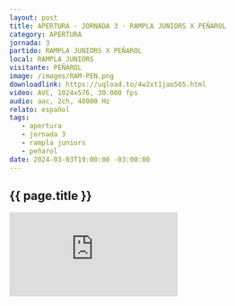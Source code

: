 ```yaml
---
layout: post
title: APERTURA · JORNADA 3 · RAMPLA JUNIORS X PEÑAROL
category: APERTURA
jornada: 3
partido: RAMPLA JUNIORS X PEÑAROL
local: RAMPLA JUNIORS
visitante: PEÑAROL
image: /images/RAM-PEN.png
downloadlink: https://uqload.to/4w2xt1jao565.html
video: AVC, 1024x576, 30.000 fps
audio: aac, 2ch, 48000 Hz
relato: español
tags:
   - apertura
   - jornada 3
   - rampla juniors
   - peñarol
date: 2024-03-03T19:00:00 -03:00:00
---
```


<div class="espacio kustom_culture">
  <h2>{{ page.title }}</h2>
</div>

<iframe  class="position-relative w-100 h-100 border-0" src="https://uqload.to/embed-4w2xt1jao565.html" frameborder=0 marginwidth=0 marginheight=0 scrolling=NO allowfullscreen></iframe>

<br>
